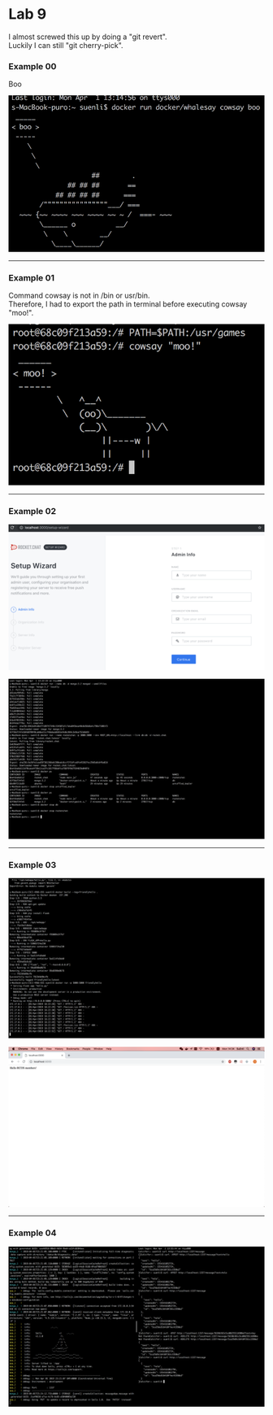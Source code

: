# Lab 9 

I almost screwed this up by doing a "git revert".  
Luckily I can still "git cherry-pick".

### Example 00  

Boo

![alttext](000.png)

----

### Example 01

Command cowsay is not in /bin or usr/bin.  
Therefore, I had to export the path in terminal before executing cowsay "moo!".

![alttext](010.png)

----

### Example 02  

![alttext](020.png)

![alttext](021.png)

----

### Example 03  

![alttext](030.png)

![alttext](031.png)

----

### Example 04  

![alttext](040.png)
